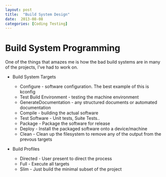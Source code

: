 ```yaml
---
layout: post
title:  "Build System Design"
date:  2013-08-08
categories: [Coding Testing]
---
```

# Build System Programming #


One of the things that amazes me is how the bad build systems are in many of the 
projects, I've had to work on. 


- Build System Targets
  - Configure - software configuration. The best example of this is kconfig
  - Test Build Environment - testing the machine environment
  - GenerateDocumentation  - any structured documents or automated documentation
  - Compile - building the actual software
  - Test Software - Unit tests, Suite Tests..
  - Package - Package the software for release 
  - Deploy  - Install the packaged software onto a device/machine
  - Clean   - Clean up the filesystem to remove any of the output from the prevous targets

- Build Profiles
  - Directed - User present to direct the process
  - Full     - Execute all targets
  - Slim     - Just build the minimal subset of the project

